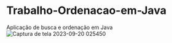 # Trabalho-Ordenacao-em-Java
Aplicação de busca e ordenação em Java
![Captura de tela 2023-09-20 025450](https://github.com/AthosTelini/Trabalho-Ordena-o-Java/assets/116104526/b4665dd8-0b48-43fc-98be-20b586b504fc)

